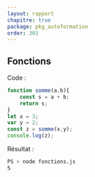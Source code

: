 ```yaml
---
layout: rapport
chapitre: true
package: pkg_autoformation
order: 303
---
```


<!-- new slide -->

## Fonctions

Code : 

```js
function somme(a,b){
    const s = a + b;
    return s;
}
let x = 3;
var y = 2;
const z = somme(x,y);
console.log(z);
```

Résultat : 

````bash
PS > node fonctions.js
5
````

